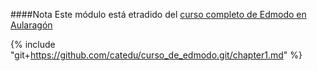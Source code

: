 ####Nota
Este módulo está etradido del [curso completo de Edmodo en Aularagón](https://catedu.gitbooks.io/curso-de-edmodo/content/)

{% include "git+https://github.com/catedu/curso_de_edmodo.git/chapter1.md" %}
